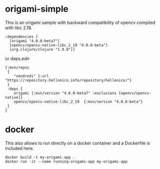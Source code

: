 # origami-simple

This is an origami sample with backward compatibility of opencv compiled with libc 2.19.

```
:dependencies [   
  [origami "4.0.0-beta7"]
  [opencv/opencv-native-libc_2_19 "4.0.0-beta"]
  [org.clojure/clojure "1.9.0"]]
```

or deps.edn 

```
{:mvn/repos
 {
 	"vendredi" {:url "https://repository.hellonico.info/repository/hellonico/"}
 }
 :deps { 
    origami {:mvn/version "4.0.0-beta7" :exclusions [opencv/opencv-native]}
    opencv/opencv-native-libc_2_19  {:mvn/version "4.0.0-beta"}
 }
}
```

# docker 

This also allows to run directly on a docker container and a Dockerfile is included here.

```
docker build -t my-origami-app .
docker run -it --name running-origami-app my-origami-app
```
